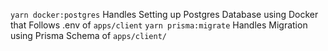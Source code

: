 `yarn docker:postgres` Handles Setting up Postgres Database using Docker that Follows .env of `apps/client`
`yarn prisma:migrate` Handles Migration using Prisma Schema of `apps/client/`
